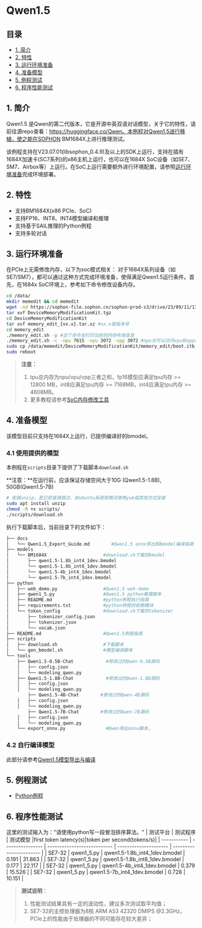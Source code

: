 # Qwen1.5

## 目录
  - [1. 简介](#1-简介)
  - [2. 特性](#2-特性)
  - [3. 运行环境准备](#3-运行环境准备)
  - [4. 准备模型](#4-准备模型)
  - [5. 例程测试](#5-例程测试)
  - [6. 程序性能测试](#6-程序性能测试)

## 1. 简介
Qwen1.5 是Qwen的第二代版本，它是开源中英双语对话模型，关于它的特性，请前往源repo查看：https://huggingface.co/Qwen。本例程对Qwen1.5进行移植，使之能在SOPHON BM1684X上进行推理测试。

该例程支持在V23.07.01(libsophon_0.4.9)及以上的SDK上运行，支持在插有1684X加速卡(SC7系列)的x86主机上运行，也可以在1684X SoC设备（如SE7、SM7、Airbox等）上运行。在SoC上运行需要额外进行环境配置，请参照[运行环境准备](#3-运行环境准备)完成环境部署。

## 2. 特性
* 支持BM1684X(x86 PCIe、SoC)
* 支持FP16、INT8、INT4模型编译和推理
* 支持基于SAIL推理的Python例程
* 支持多轮对话


## 3. 运行环境准备
在PCIe上无需修改内存，以下为soc模式相关：
对于1684X系列设备（如SE7/SM7），都可以通过这种方式完成环境准备，使得满足Qwen1.5运行条件。首先，在1684x SoC环境上，参考如下命令修改设备内存。
```bash
cd /data/
mkdir memedit && cd memedit
wget -nd https://sophon-file.sophon.cn/sophon-prod-s3/drive/23/09/11/13/DeviceMemoryModificationKit.tgz
tar xvf DeviceMemoryModificationKit.tgz
cd DeviceMemoryModificationKit
tar xvf memory_edit_{vx.x}.tar.xz #vx.x是版本号
cd memory_edit
./memory_edit.sh -p #这个命令会打印当前的内存布局信息
./memory_edit.sh -c -npu 7615 -vpu 3072 -vpp 3072 #npu也可以访问vpu和vpp的内存
sudo cp /data/memedit/DeviceMemoryModificationKit/memory_edit/boot.itb /boot/boot.itb && sync
sudo reboot
```
> **注意：**
> 1. tpu总内存为npu/vpu/vpp三者之和，fp16模型应满足tpu内存 >= 12800 MB，int8应满足tpu内存 >= 7168MB，int4应满足tpu内存 >= 4608MB。
> 2. 更多教程请参考[SoC内存修改工具](https://doc.sophgo.com/sdk-docs/v23.07.01/docs_latest_release/docs/SophonSDK_doc/zh/html/appendix/2_mem_edit_tools.html)

## 4. 准备模型
该模型目前只支持在1684X上运行，已提供编译好的bmodel。
### 4.1 使用提供的模型

​本例程在`scripts`目录下提供了下载脚本`download.sh`

**注意：**在运行前，应该保证存储空间大于10G (Qwen1.5-1.8B), 50GB(Qwen1.5-7B)

```bash
# 安装unzip，若已安装请跳过，非ubuntu系统视情况使用yum或其他方式安装
sudo apt install unzip
chmod -R +x scripts/
./scripts/download.sh
```

执行下载脚本后，当前目录下的文件如下：
```bash
├── docs
│   └── Qwen1.5_Export_Guide.md        #Qwen1.5 onnx导出和bmodel编译指南
├── models
│   └── BM1684X                     #download.sh下载的bmodel
│       ├── qwen1.5-1.8b_int4_1dev.bmodel
│       └── qwen1.5-1.8b_int8_1dev.bmodel
│       └── qwen1.5-4b_int4_1dev.bmodel
│       └── qwen1.5-7b_int4_1dev.bmodel
├── python
│   ├── web_demo.py                 #Qwen1.5 web-demo
│   ├── qwen1_5.py                  #Qwen1.5 python推理脚本
│   ├── README.md                   #python例程执行指南
│   ├── requirements.txt            #python例程的依赖模块
│   └── token_config                #download.sh下载的tokenizer
│       ├── tokenizer_config.json
│       ├── tokenizer.json
│       └── vocab.json
├── README.md                       #Qwen1.5例程指南
├── scripts                         
│   ├── download.sh                 #下载脚本
│   └── gen_bmodel.sh               #模型编译脚本
└── tools
    ├── Qwen1.5-0.5B-Chat            #修改过的Qwen-0.5B源码
    │   ├── config.json
    │   └── modeling_qwen.py
    ├── Qwen1.5-1.8B-Chat            #修改过的Qwen-1.8B源码
    │   ├── config.json
    │   └── modeling_qwen.py
        ├── Qwen1.5-4B-Chat        #修改过的Qwen-4B源码
    │   ├── config.json
    │   └── modeling_qwen.py
        ├── Qwen1.5-7B-Chat        #修改过的Qwen-7B源码
    │   ├── config.json
    │   └── modeling_qwen.py
    └── export_onnx.py               #Qwen导出onnx脚本。
```

### 4.2 自行编译模型

此部分请参考[Qwen1.5模型导出与编译](./docs/Qwen1_5_Export_Guide.md)

## 5. 例程测试

- [Python例程](./python/README.md)

## 6. 程序性能测试

这里的测试输入为："请使用python写一段冒泡排序算法。"
|    测试平台   |     测试程序       |           测试模型               |first token latency(s)|token per second(tokens/s)| 
| -----------  | ---------------- | ---------------------------     | --------------------- | ----------------------- | 
| SE7-32  | qwen1_5.py      | qwen1.5-1.8b_int4_1dev.bmodel         |    0.191              |        31.863           | 
| SE7-32  | qwen1_5.py      | qwen1.5-1.8b_int8_1dev.bmodel         |    0.177              |        22.117           |
| SE7-32  | qwen1_5.py      | qwen1.5-4b_int4_1dev.bmodel           |    0.379              |        15.526           | 
| SE7-32  | qwen1_5.py      | qwen1.5-7b_int4_1dev.bmodel           |    0.728              |        10.151           | 
 
> **测试说明**：  
> 1. 性能测试结果具有一定的波动性，建议多次测试取平均值；
> 2. SE7-32的主控处理器为8核 ARM A53 42320 DMIPS @2.3GHz，PCIe上的性能由于处理器的不同可能存在较大差异；
